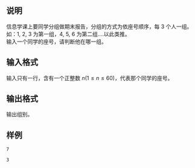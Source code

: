 <h2>说明</h2>

信息学课上要同学分组做期末报告，分组的方式为依座号顺序，每 $3$ 个人一组。如：$1$&#44; $2$&#44; $3$ 为第一组，$4$&#44; $5$&#44; $6$ 为第二组….以此类推。<br />
输入一个同学的座号，请判断他在哪一组。
<h2>输入格式</h2>

输入只有一行，含有一个正整数 $n$($1≤n≤60$)，代表那个同学的座号。

<h2>输出格式</h2>

输出组别。

<h2>样例</h2>
<pre><code class="language-input1">7</code></pre><pre><code class="language-output1">3</code></pre>
